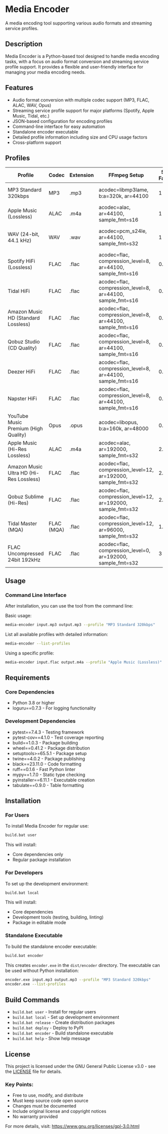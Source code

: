# Media Encoder

A media encoding tool supporting various audio formats and streaming service profiles.

## Description

Media Encoder is a Python-based tool designed to handle media encoding tasks, with a focus on audio format conversion and streaming service profile support. It provides a flexible and user-friendly interface for managing your media encoding needs.

## Features

- Audio format conversion with multiple codec support (MP3, FLAC, ALAC, WAV, Opus)
- Streaming service profile support for major platforms (Spotify, Apple Music, Tidal, etc.)
- JSON-based configuration for encoding profiles
- Command-line interface for easy automation
- Standalone encoder executable
- Detailed profile information including size and CPU usage factors
- Cross-platform support

## Profiles

| Profile                                 | Codec      | Extension   | FFmpeg Setup                                                 |   Size Factor |   CPU Factor | Description                                    |
|-----------------------------------------|------------|-------------|--------------------------------------------------------------|---------------|--------------|------------------------------------------------|
| MP3 Standard 320kbps                    | MP3        | .mp3        | acodec=libmp3lame, b:a=320k, ar=44100                        |           1   |          1   | Standard-quality MP3, 320kbps                  |
| Apple Music (Lossless)                  | ALAC       | .m4a        | acodec=alac, ar=44100, sample_fmt=s16                        |           1   |          1.1 | Standard lossless audio                        |
| WAV (24-bit, 44.1 kHz)                  | WAV        | .wav        | acodec=pcm_s24le, ar=44100, sample_fmt=s32                   |           1   |          1.5 | Standard-quality uncompressed WAV              |
| Spotify HiFi (Lossless)                 | FLAC       | .flac       | acodec=flac, compression_level=8, ar=44100, sample_fmt=s16   |           0.7 |          1.2 | CD-quality lossless audio                      |
| Tidal HiFi                              | FLAC       | .flac       | acodec=flac, compression_level=8, ar=44100, sample_fmt=s16   |           0.7 |          1.2 | CD-quality lossless audio                      |
| Amazon Music HD (Standard Lossless)     | FLAC       | .flac       | acodec=flac, compression_level=8, ar=44100, sample_fmt=s16   |           0.7 |          1.2 | Standard lossless streaming                    |
| Qobuz Studio (CD Quality)               | FLAC       | .flac       | acodec=flac, compression_level=8, ar=44100, sample_fmt=s16   |           0.7 |          1.2 | CD-quality lossless streaming                  |
| Deezer HiFi                             | FLAC       | .flac       | acodec=flac, compression_level=8, ar=44100, sample_fmt=s16   |           0.7 |          1.2 | CD-quality lossless streaming                  |
| Napster HiFi                            | FLAC       | .flac       | acodec=flac, compression_level=8, ar=44100, sample_fmt=s16   |           0.7 |          1.2 | CD-quality lossless streaming                  |
| YouTube Music Premium (High Quality)    | Opus       | .opus       | acodec=libopus, b:a=160k, ar=48000                           |           0.4 |          0.7 | High-efficiency lossy streaming                |
| Apple Music (Hi-Res Lossless)           | ALAC       | .m4a        | acodec=alac, ar=192000, sample_fmt=s32                       |           2.5 |          2.7 | Hi-Res lossless, ultra-high fidelity           |
| Amazon Music Ultra HD (Hi-Res Lossless) | FLAC       | .flac       | acodec=flac, compression_level=12, ar=192000, sample_fmt=s32 |           2.5 |          2.8 | Hi-Res lossless streaming                      |
| Qobuz Sublime (Hi-Res)                  | FLAC       | .flac       | acodec=flac, compression_level=12, ar=192000, sample_fmt=s32 |           2.5 |          2.8 | Hi-Res lossless audio                          |
| Tidal Master (MQA)                      | FLAC (MQA) | .flac       | acodec=flac, compression_level=12, ar=96000, sample_fmt=s32  |           1.8 |          2.3 | High-resolution MQA audio (requires unfolding) |
| FLAC Uncompressed 24bit 192kHz          | FLAC       | .flac       | acodec=flac, compression_level=0, ar=192000, sample_fmt=s32  |           3   |          3.5 | Uncompressed, ultra-high quality FLAC          |

## Usage

### Command Line Interface
After installation, you can use the tool from the command line:

Basic usage:
```bash
media-encoder input.mp3 output.mp3 --profile "MP3 Standard 320kbps"
```

List all available profiles with detailed information:
```bash
media-encoder --list-profiles
```

Using a specific profile:
```bash
media-encoder input.flac output.m4a --profile "Apple Music (Lossless)"
```

## Requirements

### Core Dependencies
- Python 3.8 or higher
- loguru==0.7.3 - For logging functionality

### Development Dependencies
- pytest==7.4.3 - Testing framework
- pytest-cov==4.1.0 - Test coverage reporting
- build==1.0.3 - Package building
- wheel==0.41.2 - Package distribution
- setuptools>=65.5.1 - Package setup
- twine==4.0.2 - Package publishing
- black==23.11.0 - Code formatting
- ruff==0.1.6 - Fast Python linter
- mypy==1.7.0 - Static type checking
- pyinstaller==6.11.1 - Executable creation
- tabulate==0.9.0 - Table formatting

## Installation

### For Users
To install Media Encoder for regular use:

```bash
build.bat user
```

This will install:
- Core dependencies only
- Regular package installation

### For Developers
To set up the development environment:

```bash
build.bat local
```

This will install:
- Core dependencies
- Development tools (testing, building, linting)
- Package in editable mode

### Standalone Executable
To build the standalone encoder executable:

```bash
build.bat encoder
```

This creates `encoder.exe` in the `dist/encoder` directory. The executable can be used without Python installation:

```bash
encoder.exe input.mp3 output.mp3 --profile "MP3 Standard 320kbps"
encoder.exe --list-profiles
```

## Build Commands

- `build.bat user` - Install for regular users
- `build.bat local` - Set up development environment
- `build.bat release` - Create distribution packages
- `build.bat deploy` - Deploy to PyPI
- `build.bat encoder` - Build standalone executable
- `build.bat help` - Show help message

## License

This project is licensed under the GNU General Public License v3.0 - see the [LICENSE](LICENSE) file for details.

### Key Points:
- Free to use, modify, and distribute
- Must keep source code open source
- Changes must be documented
- Include original license and copyright notices
- No warranty provided

For more details, visit: https://www.gnu.org/licenses/gpl-3.0.html